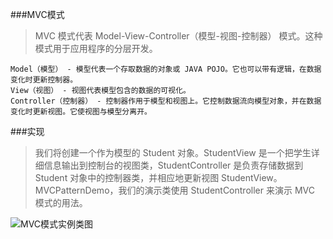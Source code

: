 ###MVC模式

>MVC 模式代表 Model-View-Controller（模型-视图-控制器） 模式。这种模式用于应用程序的分层开发。

    Model（模型） - 模型代表一个存取数据的对象或 JAVA POJO。它也可以带有逻辑，在数据变化时更新控制器。
    View（视图） - 视图代表模型包含的数据的可视化。
    Controller（控制器） - 控制器作用于模型和视图上。它控制数据流向模型对象，并在数据变化时更新视图。它使视图与模型分离开。

###实现

>我们将创建一个作为模型的 Student 对象。StudentView 是一个把学生详细信息输出到控制台的视图类，StudentController 是负责存储数据到 Student 对象中的控制器类，并相应地更新视图 StudentView。
MVCPatternDemo，我们的演示类使用 StudentController 来演示 MVC 模式的用法。

![MVC模式实例类图](http://www.runoob.com/wp-content/uploads/2014/08/mvc_pattern_uml_diagram.jpg) 